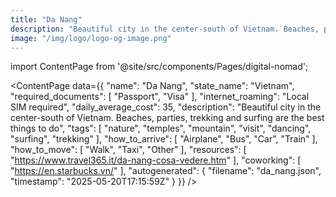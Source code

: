 ```yaml
---
title: "Da Nang"
description: "Beautiful city in the center-south of Vietnam. Beaches, parties, trekking and surfing are the best things to do"
image: "/img/logo/logo-og-image.png"
---
```

import ContentPage from '@site/src/components/Pages/digital-nomad';

<ContentPage
    data={{
  "name": "Da Nang",
  "state_name": "Vietnam",
  "required_documents": [
    "Passport",
    "Visa"
  ],
  "internet_roaming": "Local SIM required",
  "daily_average_cost": 35,
  "description": "Beautiful city in the center-south of Vietnam. Beaches, parties, trekking and surfing are the best things to do",
  "tags": [
    "nature",
    "temples",
    "mountain",
    "visit",
    "dancing",
    "surfing",
    "trekking"
  ],
  "how_to_arrive": [
    "Airplane",
    "Bus",
    "Car",
    "Train"
  ],
  "how_to_move": [
    "Walk",
    "Taxi",
    "Other"
  ],
  "resources": [
    "https://www.travel365.it/da-nang-cosa-vedere.htm"
  ],
  "coworking": [
    "https://en.starbucks.vn/"
  ],
  "autogenerated": {
    "filename": "da_nang.json",
    "timestamp": "2025-05-20T17:15:59Z"
  }
}}
/>
